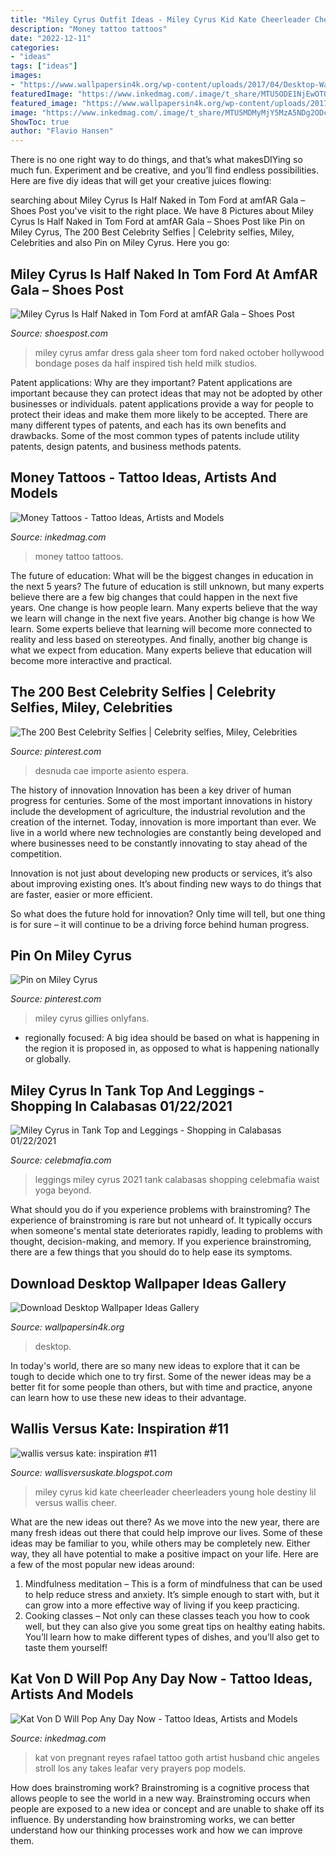 ```yaml
---
title: "Miley Cyrus Outfit Ideas - Miley Cyrus Kid Kate Cheerleader Cheerleaders Young Hole Destiny Lil Versus Wallis Cheer"
description: "Money tattoo tattoos"
date: "2022-12-11"
categories:
- "ideas"
tags: ["ideas"]
images:
- "https://www.wallpapersin4k.org/wp-content/uploads/2017/04/Desktop-Wallpaper-Ideas-18.jpg"
featuredImage: "https://www.inkedmag.com/.image/t_share/MTU5ODE1NjEwOTQ2MDM3MjE3/6035020-0-image-a-26_1541902933757.jpg"
featured_image: "https://www.wallpapersin4k.org/wp-content/uploads/2017/04/Desktop-Wallpaper-Ideas-18.jpg"
image: "https://www.inkedmag.com/.image/t_share/MTU5MDMyMjY5MzA5NDg2ODcy/cover.jpg"
ShowToc: true
author: "Flavio Hansen"
---
```



There is no one right way to do things, and that’s what makesDIYing so much fun. Experiment and be creative, and you’ll find endless possibilities. Here are five diy ideas that will get your creative juices flowing:

	

		
searching about Miley Cyrus Is Half Naked in Tom Ford at amfAR Gala – Shoes Post you've visit to the right place. We have 8 Pictures about Miley Cyrus Is Half Naked in Tom Ford at amfAR Gala – Shoes Post like Pin on Miley Cyrus, The 200 Best Celebrity Selfies | Celebrity selfies, Miley, Celebrities and also Pin on Miley Cyrus. Here you go:
		
    
## Miley Cyrus Is Half Naked In Tom Ford At AmfAR Gala – Shoes Post

<img loading=lazy src="http://shoespost.com/wp-content/uploads/2014/10/miley-cyrus-tom-ford-sheer-dress-amfar-2014-4.jpg" onerror="this.onerror=null;this.src='https://tse1.mm.bing.net/th?id=OIP.Wl2StmImlnRVNmkir51N1wHaKX&amp;pid=15.1';" alt="Miley Cyrus Is Half Naked in Tom Ford at amfAR Gala – Shoes Post">

_Source: shoespost.com_

>miley cyrus amfar dress gala sheer tom ford naked october hollywood bondage poses da half inspired tish held milk studios. 

	

Patent applications: Why are they important?
Patent applications are important because they can protect ideas that may not be adopted by other businesses or individuals. patent applications provide a way for people to protect their ideas and make them more likely to be accepted. There are many different types of patents, and each has its own benefits and drawbacks. Some of the most common types of patents include utility patents, design patents, and business methods patents.

    
## Money Tattoos - Tattoo Ideas, Artists And Models

<img loading=lazy src="https://www.inkedmag.com/.image/t_share/MTU5MDMyMjY5MzA5NDg2ODcy/cover.jpg" onerror="this.onerror=null;this.src='https://tse4.mm.bing.net/th?id=OIP.4klMh6-NHgCeSoHkgX9OCAHaHY&amp;pid=15.1';" alt="Money Tattoos - Tattoo Ideas, Artists and Models">

_Source: inkedmag.com_

>money tattoo tattoos. 

	

The future of education: What will be the biggest changes in education in the next 5 years?
The future of education is still unknown, but many experts believe there are a few big changes that could happen in the next five years. 
One change is how people learn. Many experts believe that the way we learn will change in the next five years. 
Another big change is how We learn. Some experts believe that learning will become more connected to reality and less based on stereotypes. 
And finally, another big change is what we expect from education. Many experts believe that education will become more interactive and practical.

    
## The 200 Best Celebrity Selfies | Celebrity Selfies, Miley, Celebrities

<img loading=lazy src="https://i.pinimg.com/736x/27/e6/2d/27e62ddb837931b6afe1dd955f373521--celebrity-selfies-miley-cyrus.jpg" onerror="this.onerror=null;this.src='https://tse4.mm.bing.net/th?id=OIP.FRTpa_VxhTVUksjQXVQFFgHaLH&amp;pid=15.1';" alt="The 200 Best Celebrity Selfies | Celebrity selfies, Miley, Celebrities">

_Source: pinterest.com_

>desnuda cae importe asiento espera. 

	

The history of innovation
Innovation has been a key driver of human progress for centuries. Some of the most important innovations in history include the development of agriculture, the industrial revolution and the creation of the internet.
Today, innovation is more important than ever. We live in a world where new technologies are constantly being developed and where businesses need to be constantly innovating to stay ahead of the competition.

Innovation is not just about developing new products or services, it’s also about improving existing ones. It’s about finding new ways to do things that are faster, easier or more efficient.

So what does the future hold for innovation? Only time will tell, but one thing is for sure – it will continue to be a driving force behind human progress.

    
## Pin On Miley Cyrus

<img loading=lazy src="https://i.pinimg.com/736x/c5/3c/38/c53c38d0efdeeaa92fdfc65c2ad13df1.jpg" onerror="this.onerror=null;this.src='https://tse1.mm.bing.net/th?id=OIP.noZ2AossdzZPXXjjx2INPQHaNK&amp;pid=15.1';" alt="Pin on Miley Cyrus">

_Source: pinterest.com_

>miley cyrus gillies onlyfans. 

	

- regionally focused: A big idea should be based on what is happening in the region it is proposed in, as opposed to what is happening nationally or globally.

    
## Miley Cyrus In Tank Top And Leggings - Shopping In Calabasas 01/22/2021

<img loading=lazy src="https://celebmafia.com/wp-content/uploads/2021/01/miley-cyrus-in-tank-top-and-leggings-shopping-in-calabasas-01-22-2021-7.jpg" onerror="this.onerror=null;this.src='https://tse4.mm.bing.net/th?id=OIP.Pm69xyBOO5tTxczi55_0FAHaLH&amp;pid=15.1';" alt="Miley Cyrus in Tank Top and Leggings - Shopping in Calabasas 01/22/2021">

_Source: celebmafia.com_

>leggings miley cyrus 2021 tank calabasas shopping celebmafia waist yoga beyond. 

	

What should you do if you experience problems with brainstroming?
The experience of brainstroming is rare but not unheard of. It typically occurs when someone's mental state deteriorates rapidly, leading to problems with thought, decision-making, and memory. If you experience brainstroming, there are a few things that you should do to help ease its symptoms.

    
## Download Desktop Wallpaper Ideas Gallery

<img loading=lazy src="https://www.wallpapersin4k.org/wp-content/uploads/2017/04/Desktop-Wallpaper-Ideas-18.jpg" onerror="this.onerror=null;this.src='https://tse3.mm.bing.net/th?id=OIP.tnZ0PFNehEgyWOZo3sol6AHaEl&amp;pid=15.1';" alt="Download Desktop Wallpaper Ideas Gallery">

_Source: wallpapersin4k.org_

>desktop. 

	

In today's world, there are so many new ideas to explore that it can be tough to decide which one to try first. Some of the newer ideas may be a better fit for some people than others, but with time and practice, anyone can learn how to use these new ideas to their advantage.

    
## Wallis Versus Kate: Inspiration #11

<img loading=lazy src="http://2.bp.blogspot.com/-gUtz51eKHQ8/TzRgfshsU6I/AAAAAAAAAuk/fqjgEXbQ1FU/s640/miley-cyrus-cheerleader.jpg" onerror="this.onerror=null;this.src='https://tse2.mm.bing.net/th?id=OIP.PCUspW3Tuh-o_F2BgIlmBgAAAA&amp;pid=15.1';" alt="wallis versus kate: inspiration #11">

_Source: wallisversuskate.blogspot.com_

>miley cyrus kid kate cheerleader cheerleaders young hole destiny lil versus wallis cheer. 

	

What are the new ideas out there?
As we move into the new year, there are many fresh ideas out there that could help improve our lives. Some of these ideas may be familiar to you, while others may be completely new. Either way, they all have potential to make a positive impact on your life. Here are a few of the most popular new ideas around: 
1. Mindfulness meditation – This is a form of mindfulness that can be used to help reduce stress and anxiety. It’s simple enough to start with, but it can grow into a more effective way of living if you keep practicing. 
2. Cooking classes – Not only can these classes teach you how to cook well, but they can also give you some great tips on healthy eating habits. You’ll learn how to make different types of dishes, and you’ll also get to taste them yourself!

    
## Kat Von D Will Pop Any Day Now - Tattoo Ideas, Artists And Models

<img loading=lazy src="https://www.inkedmag.com/.image/t_share/MTU5ODE1NjEwOTQ2MDM3MjE3/6035020-0-image-a-26_1541902933757.jpg" onerror="this.onerror=null;this.src='https://tse3.mm.bing.net/th?id=OIP.w-VEH1kvq4RzsLa4qDaZ8QHaK2&amp;pid=15.1';" alt="Kat Von D Will Pop Any Day Now - Tattoo Ideas, Artists and Models">

_Source: inkedmag.com_

>kat von pregnant reyes rafael tattoo goth artist husband chic angeles stroll los any takes leafar very prayers pop models. 

	

How does brainstroming work?
Brainstroming is a cognitive process that allows people to see the world in a new way. Brainstroming occurs when people are exposed to a new idea or concept and are unable to shake off its influence. By understanding how brainstroming works, we can better understand how our thinking processes work and how we can improve them.

